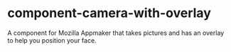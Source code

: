 component-camera-with-overlay
=============================

A component for Mozilla Appmaker that takes pictures and has an overlay to help you position your face.
